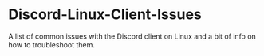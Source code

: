 # Discord-Linux-Client-Issues
A list of common issues with the Discord client on Linux and a bit of info on how to troubleshoot them.
